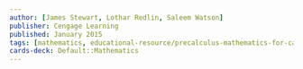 ```yaml
---
author: [James Stewart, Lothar Redlin, Saleem Watson]
publisher: Cengage Learning
published: January 2015
tags: [mathematics, educational-resource/precalculus-mathematics-for-calculus-7th-edition, study-note] 
cards-deck: Default꞉꞉Mathematics
---
```

